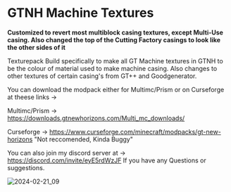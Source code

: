 # GTNH Machine Textures

**Customized to revert most multiblock casing textures, except Multi-Use casing. Also changed the top of the Cutting Factory casings to look like the other sides of it**

 Texturepack Build specifically to make all GT Machine textures in GTNH to be the colour of material used to make machine casing.
 Also changes to other textures of certain casing's from GT++ and Goodgenerator.
 
 You can download the modpack either for Multimc/Prism or on Curseforge at theese links -> 
 
 Multimc/Prism -> https://downloads.gtnewhorizons.com/Multi_mc_downloads/
 
 Curseforge -> https://www.curseforge.com/minecraft/modpacks/gt-new-horizons "Not reccomended, Kinda Buggy"

 You can also join my discord server at -> https://discord.com/invite/eyE5rdWzJF If you have any Questions or suggestions.
 
 ![2024-02-21_09](https://github.com/jude123412/GTNH-Machine-Casing-Coloured-Textures/assets/104434396/4a17fe1c-1c3c-4ad1-8801-61090f88c956)
